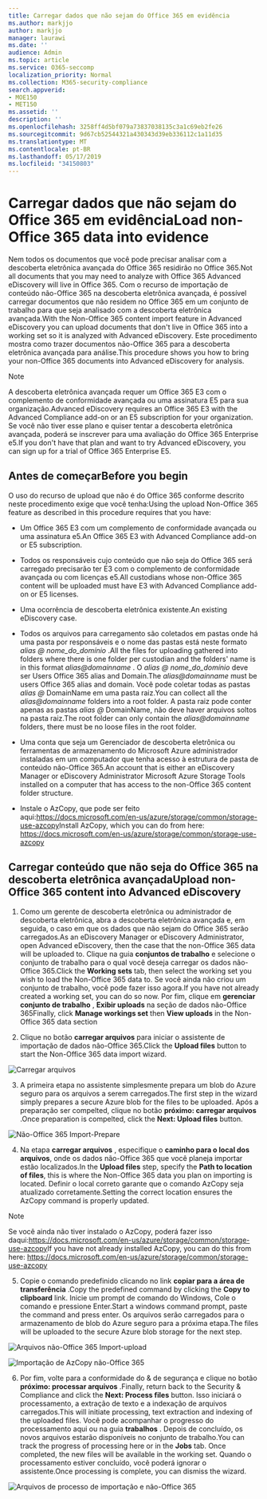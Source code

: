 ```yaml
---
title: Carregar dados que não sejam do Office 365 em evidência
ms.author: markjjo
author: markjjo
manager: laurawi
ms.date: ''
audience: Admin
ms.topic: article
ms.service: O365-seccomp
localization_priority: Normal
ms.collection: M365-security-compliance
search.appverid:
- MOE150
- MET150
ms.assetid: ''
description: ''
ms.openlocfilehash: 3258ff4d5bf079a73837038135c3a1c69eb2fe26
ms.sourcegitcommit: 9d67cb52544321a430343d39eb336112c1a11d35
ms.translationtype: MT
ms.contentlocale: pt-BR
ms.lasthandoff: 05/17/2019
ms.locfileid: "34150803"
---
```

# <a name="load-non-office-365-data-into-evidence"></a><span data-ttu-id="f6b4e-102">Carregar dados que não sejam do Office 365 em evidência</span><span class="sxs-lookup"><span data-stu-id="f6b4e-102">Load non-Office 365 data into evidence</span></span>

<span data-ttu-id="f6b4e-103">Nem todos os documentos que você pode precisar analisar com a descoberta eletrônica avançada do Office 365 residirão no Office 365.</span><span class="sxs-lookup"><span data-stu-id="f6b4e-103">Not all documents that you may need to analyze with Office 365 Advanced eDiscovery will live in Office 365.</span></span> <span data-ttu-id="f6b4e-104">Com o recurso de importação de conteúdo não-Office 365 na descoberta eletrônica avançada, é possível carregar documentos que não residem no Office 365 em um conjunto de trabalho para que seja analisado com a descoberta eletrônica avançada.</span><span class="sxs-lookup"><span data-stu-id="f6b4e-104">With the Non-Office 365 content import feature in Advanced eDiscovery you can upload documents that don't live in Office 365 into a working set so it is analyzed with Advanced eDiscovery.</span></span> <span data-ttu-id="f6b4e-105">Este procedimento mostra como trazer documentos não-Office 365 para a descoberta eletrônica avançada para análise.</span><span class="sxs-lookup"><span data-stu-id="f6b4e-105">This procedure shows you how to bring your non-Office 365 documents into Advanced eDiscovery for analysis.</span></span>

>[!Note]
><span data-ttu-id="f6b4e-106">A descoberta eletrônica avançada requer um Office 365 E3 com o complemento de conformidade avançada ou uma assinatura E5 para sua organização.</span><span class="sxs-lookup"><span data-stu-id="f6b4e-106">Advanced eDiscovery requires an Office 365 E3 with the Advanced Compliance add-on or an E5 subscription for your organization.</span></span> <span data-ttu-id="f6b4e-107">Se você não tiver esse plano e quiser tentar a descoberta eletrônica avançada, poderá se inscrever para uma avaliação do Office 365 Enterprise e5.</span><span class="sxs-lookup"><span data-stu-id="f6b4e-107">If you don't have that plan and want to try Advanced eDiscovery, you can sign up for a trial of Office 365 Enterprise E5.</span></span>

## <a name="before-you-begin"></a><span data-ttu-id="f6b4e-108">Antes de começar</span><span class="sxs-lookup"><span data-stu-id="f6b4e-108">Before you begin</span></span>
<span data-ttu-id="f6b4e-109">O uso do recurso de upload que não é do Office 365 conforme descrito neste procedimento exige que você tenha:</span><span class="sxs-lookup"><span data-stu-id="f6b4e-109">Using the upload Non-Office 365 feature as described in this procedure requires that you have:</span></span>

- <span data-ttu-id="f6b4e-110">Um Office 365 E3 com um complemento de conformidade avançada ou uma assinatura e5.</span><span class="sxs-lookup"><span data-stu-id="f6b4e-110">An Office 365 E3 with Advanced Compliance add-on or E5 subscription.</span></span>

- <span data-ttu-id="f6b4e-111">Todos os responsáveis cujo conteúdo que não seja do Office 365 será carregado precisarão ter E3 com o complemento de conformidade avançada ou com licenças e5.</span><span class="sxs-lookup"><span data-stu-id="f6b4e-111">All custodians whose non-Office 365 content will be uploaded must have E3 with Advanced Compliance add-on or E5 licenses.</span></span>

- <span data-ttu-id="f6b4e-112">Uma ocorrência de descoberta eletrônica existente.</span><span class="sxs-lookup"><span data-stu-id="f6b4e-112">An existing eDiscovery case.</span></span>

- <span data-ttu-id="f6b4e-113">Todos os arquivos para carregamento são coletados em pastas onde há uma pasta por responsáveis e o nome das pastas está neste formato *alias @ nome_do_domínio* .</span><span class="sxs-lookup"><span data-stu-id="f6b4e-113">All the files for uploading gathered into folders where there is one folder per custodian and the folders' name is in this format *alias@domainname* .</span></span> <span data-ttu-id="f6b4e-114">O *alias @ nome_do_domínio* deve ser Users Office 365 alias and Domain.</span><span class="sxs-lookup"><span data-stu-id="f6b4e-114">The *alias@domainname* must be users Office 365 alias and domain.</span></span> <span data-ttu-id="f6b4e-115">Você pode coletar todas as pastas *alias @* DomainName em uma pasta raiz.</span><span class="sxs-lookup"><span data-stu-id="f6b4e-115">You can collect all the *alias@domainname* folders into a root folder.</span></span> <span data-ttu-id="f6b4e-116">A pasta raiz pode conter apenas as pastas *alias @* DomainName, não deve haver arquivos soltos na pasta raiz.</span><span class="sxs-lookup"><span data-stu-id="f6b4e-116">The root folder can only contain the *alias@domainname* folders, there must be no loose files in the root folder.</span></span>

- <span data-ttu-id="f6b4e-117">Uma conta que seja um Gerenciador de descoberta eletrônica ou ferramentas de armazenamento do Microsoft Azure administrador instaladas em um computador que tenha acesso à estrutura de pasta de conteúdo não-Office 365.</span><span class="sxs-lookup"><span data-stu-id="f6b4e-117">An account that is either an eDiscovery Manager or eDiscovery Administrator Microsoft Azure Storage Tools installed on a computer that has access to the non-Office 365 content folder structure.</span></span>

- <span data-ttu-id="f6b4e-118">Instale o AzCopy, que pode ser feito aqui:https://docs.microsoft.com/en-us/azure/storage/common/storage-use-azcopy</span><span class="sxs-lookup"><span data-stu-id="f6b4e-118">Install AzCopy, which you can do from here: https://docs.microsoft.com/en-us/azure/storage/common/storage-use-azcopy</span></span>

## <a name="upload-non-office-365-content-into-advanced-ediscovery"></a><span data-ttu-id="f6b4e-119">Carregar conteúdo que não seja do Office 365 na descoberta eletrônica avançada</span><span class="sxs-lookup"><span data-stu-id="f6b4e-119">Upload non-Office 365 content into Advanced eDiscovery</span></span>

1. <span data-ttu-id="f6b4e-120">Como um gerente de descoberta eletrônica ou administrador de descoberta eletrônica, abra a descoberta eletrônica avançada e, em seguida, o caso em que os dados que não sejam do Office 365 serão carregados.</span><span class="sxs-lookup"><span data-stu-id="f6b4e-120">As an eDiscovery Manager or eDiscovery Administrator, open Advanced eDiscovery, then the case that the non-Office 365 data will be uploaded to.</span></span>  <span data-ttu-id="f6b4e-121">Clique na guia **conjuntos de trabalho** e selecione o conjunto de trabalho para o qual você deseja carregar os dados não-Office 365.</span><span class="sxs-lookup"><span data-stu-id="f6b4e-121">Click the **Working sets** tab, then select the working set you wish to load the Non-Office 365 data to.</span></span>  <span data-ttu-id="f6b4e-122">Se você ainda não criou um conjunto de trabalho, você pode fazer isso agora.</span><span class="sxs-lookup"><span data-stu-id="f6b4e-122">If you have not already created a working set, you can do so now.</span></span>  <span data-ttu-id="f6b4e-123">Por fim, clique em **gerenciar conjunto de trabalho** , **Exibir uploads** na seção de dados não-Office 365</span><span class="sxs-lookup"><span data-stu-id="f6b4e-123">Finally, click **Manage workings set** then **View uploads** in the Non-Office 365 data section</span></span>

2. <span data-ttu-id="f6b4e-124">Clique no botão **carregar arquivos** para iniciar o assistente de importação de dados não-Office 365.</span><span class="sxs-lookup"><span data-stu-id="f6b4e-124">Click the **Upload files** button to start the Non-Office 365 data import wizard.</span></span>

![Carregar arquivos](../media/574f4059-4146-4058-9df3-ec97cf28d7c7.png)

3. <span data-ttu-id="f6b4e-126">A primeira etapa no assistente simplesmente prepara um blob do Azure seguro para os arquivos a serem carregados.</span><span class="sxs-lookup"><span data-stu-id="f6b4e-126">The first step in the wizard simply prepares a secure Azure blob for the files to be uploaded.</span></span>  <span data-ttu-id="f6b4e-127">Após a preparação ser compelted, clique no botão **próximo: carregar arquivos** .</span><span class="sxs-lookup"><span data-stu-id="f6b4e-127">Once preparation is compelted, click the **Next: Upload files** button.</span></span>

![Não-Office 365 Import-Prepare](../media/0670a347-a578-454a-9b3d-e70ef47aec57.png)
 
4. <span data-ttu-id="f6b4e-129">Na etapa **carregar arquivos** , especifique o **caminho para o local dos arquivos**, onde os dados não-Office 365 que você planeja importar estão localizados.</span><span class="sxs-lookup"><span data-stu-id="f6b4e-129">In the **Upload files** step, specify the **Path to location of files**, this is where the Non-Office 365 data you plan on importing is located.</span></span>  <span data-ttu-id="f6b4e-130">Definir o local correto garante que o comando AzCopy seja atualizado corretamente.</span><span class="sxs-lookup"><span data-stu-id="f6b4e-130">Setting the correct location ensures the AzCopy command is properly updated.</span></span>

> [!NOTE]
> <span data-ttu-id="f6b4e-131">Se você ainda não tiver instalado o AzCopy, poderá fazer isso daqui:https://docs.microsoft.com/en-us/azure/storage/common/storage-use-azcopy</span><span class="sxs-lookup"><span data-stu-id="f6b4e-131">If you have not already installed AzCopy, you can do this from here: https://docs.microsoft.com/en-us/azure/storage/common/storage-use-azcopy</span></span>

5. <span data-ttu-id="f6b4e-132">Copie o comando predefinido clicando no link **copiar para a área de transferência** .</span><span class="sxs-lookup"><span data-stu-id="f6b4e-132">Copy the predefined command by clicking the **Copy to clipboard** link.</span></span> <span data-ttu-id="f6b4e-133">Inicie um prompt de comando do Windows, Cole o comando e pressione Enter.</span><span class="sxs-lookup"><span data-stu-id="f6b4e-133">Start a windows command prompt, paste the command and press enter.</span></span>  <span data-ttu-id="f6b4e-134">Os arquivos serão carregados para o armazenamento de blob do Azure seguro para a próxima etapa.</span><span class="sxs-lookup"><span data-stu-id="f6b4e-134">The files will be uploaded to the secure Azure blob storage for the next step.</span></span>

![Arquivos não-Office 365 Import-upload](../media/3ea53b5d-7f9b-4dfc-ba63-90a38c14d41a.png)

![Importação de AzCopy não-Office 365](../media/504e2dbe-f36f-4f36-9b08-04aea85d8250.png)

6. <span data-ttu-id="f6b4e-137">Por fim, volte para a conformidade do & de segurança e clique no botão **próximo: processar arquivos** .</span><span class="sxs-lookup"><span data-stu-id="f6b4e-137">Finally, return back to the Security & Compliance and click the **Next: Process files** button.</span></span>  <span data-ttu-id="f6b4e-138">Isso iniciará o processamento, a extração de texto e a indexação de arquivos carregados.</span><span class="sxs-lookup"><span data-stu-id="f6b4e-138">This will initiate processing, text extraction and indexing of the uploaded files.</span></span>  <span data-ttu-id="f6b4e-139">Você pode acompanhar o progresso do processamento aqui ou na guia **trabalhos** .  Depois de concluído, os novos arquivos estarão disponíveis no conjunto de trabalho.</span><span class="sxs-lookup"><span data-stu-id="f6b4e-139">You can track the progress of processing here or in the **Jobs** tab.  Once completed, the new files will be available in the working set.</span></span>  <span data-ttu-id="f6b4e-140">Quando o processamento estiver concluído, você poderá ignorar o assistente.</span><span class="sxs-lookup"><span data-stu-id="f6b4e-140">Once processing is complete, you can dismiss the wizard.</span></span>

![Arquivos de processo de importação e não-Office 365](../media/218b1545-416a-4a9f-9b25-3b70e8508f67.png)

